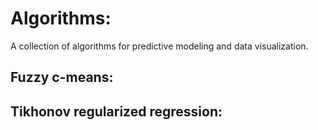 # Algorithms:

A collection of algorithms for predictive modeling and
data visualization.

## Fuzzy c-means:

## Tikhonov regularized regression:
